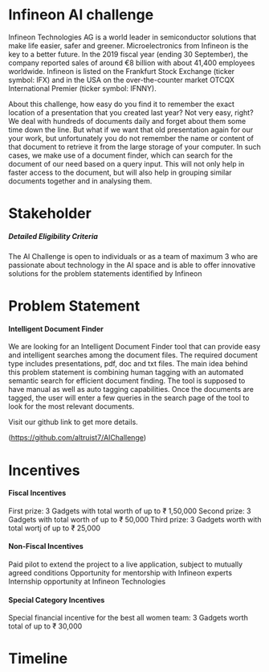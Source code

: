 # Infineon AI challenge
Infineon Technologies AG is a world leader in semiconductor solutions that make life easier, safer and greener. Microelectronics from Infineon is the key to a better future. In the 2019 fiscal year (ending 30 September), the company reported sales of around €8 billion with about 41,400 employees worldwide. Infineon is listed on the Frankfurt Stock Exchange (ticker symbol: IFX) and in the USA on the over-the-counter market OTCQX International Premier (ticker symbol: IFNNY).

About this challenge, how easy do you find it to remember the exact location of a presentation that you created last year? Not very easy, right? We deal with hundreds of documents daily and forget about them some time down the line. But what if we want that old presentation again for our your work, but unfortunately you do not remember the name or content of that document to retrieve it from the large storage of your computer. In such cases, we make use of a document finder, which can search for the document of our need based on a query input. This will not only help in faster access to the document, but will also help in grouping similar documents together and in analysing them.

# Stakeholder

##### Detailed Eligibility Criteria
The AI Challenge is open to individuals or as a team of maximum 3 who are passionate about technology in the AI space and is able to offer innovative solutions for the problem statements identified by Infineon

# Problem Statement

#### Intelligent Document Finder
We are looking for an Intelligent Document Finder tool that can provide easy and intelligent searches among the document files. The required document type includes presentations, pdf, doc and txt files. The main idea behind this problem statement is combining human tagging with an automated semantic search for efficient document finding. The tool is supposed to have manual as well as auto tagging capabilities. Once the documents are tagged, the user will enter a few queries in the search page of the tool to look for the most relevant documents.

Visit our github link to get more details.

(https://github.com/altruist7/AIChallenge)

# Incentives

#### Fiscal Incentives
First prize: 3 Gadgets with total worth of up to ₹ 1,50,000
Second prize: 3 Gadgets with total worth of up to  ₹ 50,000
Third prize: 3 Gadgets worth with total wortj of up to ₹ 25,000

#### Non-Fiscal Incentives
Paid pilot to extend the project to a live application, subject to mutually agreed conditions
Opportunity for mentorship with Infineon experts
Internship opportunity at Infineon Technologies

#### Special Category Incentives
Special financial incentive for the best all women team: 3 Gadgets worth total of up to ₹ 30,000

# Timeline



